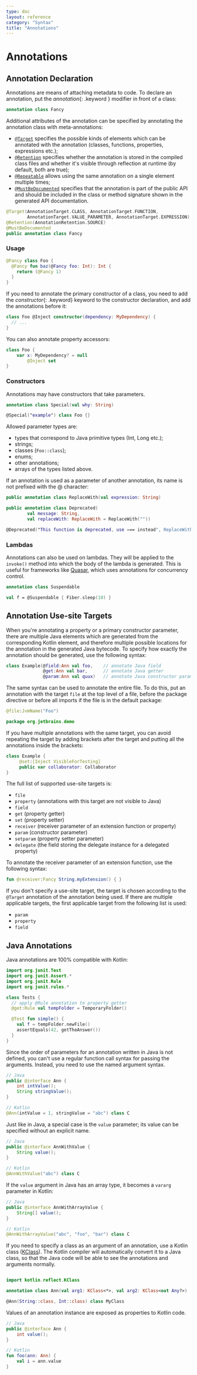 ```yaml
---
type: doc
layout: reference
category: "Syntax"
title: "Annotations"
---
```


# Annotations

## Annotation Declaration
Annotations are means of attaching metadata to code. To declare an annotation, put the *annotation*{: .keyword } modifier in front of a class:

``` kotlin
annotation class Fancy
```

Additional attributes of the annotation can be specified by annotating the annotation class with meta-annotations:

  * [`@Target`](/api/latest/jvm/stdlib/kotlin.annotation/-target/index.html) specifies the possible kinds of
    elements which can be annotated with the annotation (classes, functions, properties, expressions etc.);
  * [`@Retention`](/api/latest/jvm/stdlib/kotlin.annotation/-retention/index.html) specifies whether the
    annotation is stored in the compiled class files and whether it's visible through reflection at runtime
    (by default, both are true);
  * [`@Repeatable`](/api/latest/jvm/stdlib/kotlin.annotation/-repeatable/index.html) allows using the same annotation
    on a single element multiple times;
  * [`@MustBeDocumented`](/api/latest/jvm/stdlib/kotlin.annotation/-must-be-documented/index.html) specifies that the
    annotation is part of the public API and should be included in the class or method signature shown in the
    generated API documentation.

``` kotlin
@Target(AnnotationTarget.CLASS, AnnotationTarget.FUNCTION,
        AnnotationTarget.VALUE_PARAMETER, AnnotationTarget.EXPRESSION)
@Retention(AnnotationRetention.SOURCE)
@MustBeDocumented
public annotation class Fancy
```

### Usage

``` kotlin
@Fancy class Foo {
  @Fancy fun baz(@Fancy foo: Int): Int {
    return (@Fancy 1)
  }
}
```

If you need to annotate the primary constructor of a class, you need to add the *constructor*{: .keyword} keyword
to the constructor declaration, and add the annotations before it:


``` kotlin
class Foo @Inject constructor(dependency: MyDependency) {
  // ...
}
```

You can also annotate property accessors:

``` kotlin
class Foo {
    var x: MyDependency? = null
        @Inject set
}
```

### Constructors

Annotations may have constructors that take parameters.

``` kotlin
annotation class Special(val why: String)

@Special("example") class Foo {}
```

Allowed parameter types are:

 * types that correspond to Java primitive types (Int, Long etc.);
 * strings;
 * classes (`Foo::class`);
 * enums;
 * other annotations;
 * arrays of the types listed above.

If an annotation is used as a parameter of another annotation, its name is not prefixed with the @ character:

``` kotlin
public annotation class ReplaceWith(val expression: String)

public annotation class Deprecated(
        val message: String,
        val replaceWith: ReplaceWith = ReplaceWith(""))

@Deprecated("This function is deprecated, use === instead", ReplaceWith("this === other"))
```

### Lambdas

Annotations can also be used on lambdas. They will be applied to the `invoke()` method into which the body
of the lambda is generated. This is useful for frameworks like [Quasar](http://www.paralleluniverse.co/quasar/),
which uses annotations for concurrency control.

``` kotlin
annotation class Suspendable

val f = @Suspendable { Fiber.sleep(10) }
```

## Annotation Use-site Targets

When you're annotating a property or a primary constructor parameter, there are multiple Java elements which are
generated from the corresponding Kotlin element, and therefore multiple possible locations for the annotation in
the generated Java bytecode. To specify how exactly the annotation should be generated, use the following syntax:

``` kotlin
class Example(@field:Ann val foo,    // annotate Java field
              @get:Ann val bar,      // annotate Java getter
              @param:Ann val quux)   // annotate Java constructor parameter
```

The same syntax can be used to annotate the entire file. To do this, put an annotation with the target `file` at
the top level of a file, before the package directive or before all imports if the file is in the default package:

``` kotlin
@file:JvmName("Foo")

package org.jetbrains.demo
```

If you have multiple annotations with the same target, you can avoid repeating the target by adding brackets after the
target and putting all the annotations inside the brackets:

``` kotlin
class Example {
     @set:[Inject VisibleForTesting]
     public var collaborator: Collaborator
}
```

The full list of supported use-site targets is:

  * `file`
  * `property` (annotations with this target are not visible to Java)
  * `field`
  * `get` (property getter)
  * `set` (property setter)
  * `receiver` (receiver parameter of an extension function or property)
  * `param` (constructor parameter)
  * `setparam` (property setter parameter)
  * `delegate` (the field storing the delegate instance for a delegated property)

To annotate the receiver parameter of an extension function, use the following syntax:

``` kotlin
fun @receiver:Fancy String.myExtension() { }
```

If you don't specify a use-site target, the target is chosen according to the `@Target` annotation of the annotation
being used. If there are multiple applicable targets, the first applicable target from the following list is used:

  * `param`
  * `property`
  * `field`


## Java Annotations

Java annotations are 100% compatible with Kotlin:

``` kotlin
import org.junit.Test
import org.junit.Assert.*
import org.junit.Rule
import org.junit.rules.*

class Tests {
  // apply @Rule annotation to property getter
  @get:Rule val tempFolder = TemporaryFolder()

  @Test fun simple() {
    val f = tempFolder.newFile()
    assertEquals(42, getTheAnswer())
  }
}
```

Since the order of parameters for an annotation written in Java is not defined, you can't use a regular function
call syntax for passing the arguments. Instead, you need to use the named argument syntax.

``` java
// Java
public @interface Ann {
    int intValue();
    String stringValue();
}
```

``` kotlin
// Kotlin
@Ann(intValue = 1, stringValue = "abc") class C
```

Just like in Java, a special case is the `value` parameter; its value can be specified without an explicit name.

``` java
// Java
public @interface AnnWithValue {
    String value();
}
```

``` kotlin
// Kotlin
@AnnWithValue("abc") class C
```

If the `value` argument in Java has an array type, it becomes a `vararg` parameter in Kotlin:

``` java
// Java
public @interface AnnWithArrayValue {
    String[] value();
}
```

``` kotlin
// Kotlin
@AnnWithArrayValue("abc", "foo", "bar") class C
```

If you need to specify a class as an argument of an annotation, use a Kotlin class
([KClass](/api/latest/jvm/stdlib/kotlin.reflect/-k-class/index.html)). The Kotlin compiler will
automatically convert it to a Java class, so that the Java code will be able to see the annotations and arguments
normally.

``` kotlin

import kotlin.reflect.KClass

annotation class Ann(val arg1: KClass<*>, val arg2: KClass<out Any?>)

@Ann(String::class, Int::class) class MyClass
```

Values of an annotation instance are exposed as properties to Kotlin code.

``` java
// Java
public @interface Ann {
    int value();
}
```

``` kotlin
// Kotlin
fun foo(ann: Ann) {
    val i = ann.value
}
```
